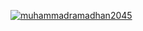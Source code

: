 [![muhammadramadhan2045](https://circleci.com/gh/muhammadramadhan2045/MyPremierLeague.svg?style=svg)](https://circleci.com/gh/muhammadramadhan2045/MyPremierLeague)
